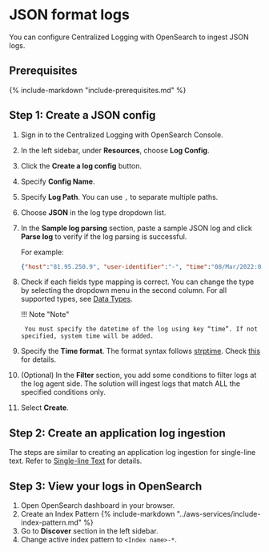 # JSON format logs

You can configure Centralized Logging with OpenSearch to ingest JSON logs.

## Prerequisites
{%
include-markdown "include-prerequisites.md"
%}

## Step 1: Create a JSON config

1. Sign in to the Centralized Logging with OpenSearch Console.
2. In the left sidebar, under **Resources**, choose **Log Config**.
3. Click the **Create a log config** button.
4. Specify **Config Name**.
5. Specify **Log Path**. You can use `,` to separate multiple paths.
6. Choose **JSON** in the log type dropdown list.
7. In the **Sample log parsing** section, paste a sample JSON log and click **Parse log** to verify if the log parsing is successful.

    For example:
    ```json
    {"host":"81.95.250.9", "user-identifier":"-", "time":"08/Mar/2022:06:28:03 +0000", "method": "PATCH", "request": "/clicks-and-mortar/24%2f7", "protocol":"HTTP/2.0", "status":502, "bytes":24337, "referer": "https://www.investorturn-key.net/functionalities/innovative/integrated"}
    ```

8. Check if each fields type mapping is correct. You can change the type by selecting the dropdown menu in the second column. For all supported types, see [Data Types](https://opensearch.org/docs/latest/search-plugins/sql/datatypes/).

    !!! Note "Note"

        You must specify the datetime of the log using key “time”. If not specified, system time will be added.

9. Specify the **Time format**. The format syntax follows [strptime](https://linux.die.net/man/3/strptime). Check [this](https://docs.fluentbit.io/manual/pipeline/parsers/configuring-parser#time-resolution-and-fractional-seconds) for details.

10. (Optional) In the **Filter** section, you add some conditions to filter logs at the log agent side. The solution will ingest logs that match ALL the specified conditions only.

11. Select **Create**.

## Step 2: Create an application log ingestion

The steps are similar to creating an application log ingestion for single-line text. Refer to [Single-line Text](./single-line-text.md#step-2-create-an-application-log-ingestion) for details.

## Step 3: View your logs in OpenSearch

1. Open OpenSearch dashboard in your browser.
2. Create an Index Pattern
    {%
    include-markdown "../aws-services/include-index-pattern.md"
    %}
3. Go to **Discover** section in the left sidebar.
4. Change active index pattern to `<Index name>-*`.





